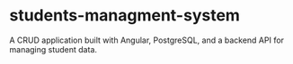 # students-managment-system
A CRUD application built with Angular, PostgreSQL, and a backend API for managing student data.
